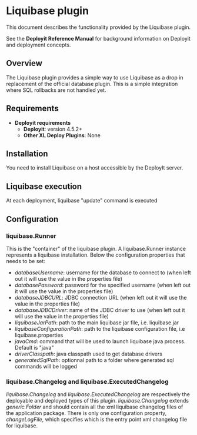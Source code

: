 # Liquibase plugin #

This document describes the functionality provided by the Liquibase plugin.

See the **Deployit Reference Manual** for background information on Deployit and deployment concepts.

## Overview

The Liquibase plugin provides a simple way to use Liquibase as a drop in replacement of the official database plugin.
This is a simple integration where SQL rollbacks are not handled yet.

## Requirements

* **Deployit requirements**
	* **Deployit**: version 4.5.2+
	* **Other XL Deploy Plugins**: None

## Installation

You need to install Liquibase on a host accessible by the DeployIt server.

## Liquibase execution

At each deployment, liquibase "update" command is executed 

## Configuration

### liquibase.Runner
This is the "container" of the liquibase plugin. A liquibase.Runner instance represents a liquibase installation. Below the configuration properties that needs to be set:
* *databaseUsername*: username for the database to connect to (when left out it will use the value in the properties file)
* *databasePassword*: password for the specified username (when left out it will use the value in the properties file)
* *databaseJDBCURL*: JDBC connection URL (when left out it will use the value in the properties file)
* *databaseJDBCDriver*: name of the JDBC driver to use (when left out it will use the value in the properties file)
* *liquibaseJarPath*: path to the main liquibase jar file, i.e. liquibase.jar
* *liquibaseConfigurationPath*: path to the liquibase configuration file, i.e liquibase.properties
* *javaCmd*: command that will be used to launch liquibase java process. Default is "java"
* *driverClasspath*: java classpath used to get database drivers
* *generatedSqlPath*: optionnal path to a folder where generated sql commands will be logged

### liquibase.Changelog and liquibase.ExecutedChangelog
*liquibase.Changelog* and *liquibase.ExecutedChangelog* are respectively the deployable and deployed types of this plugin. 
*liquibase.Changelog* extends *generic.Folder* and should contain all the xml liquibase changelog files of the application package.
There is only one configuration property, *changeLogFile*, which specifies which is the entry point xml changelog file for liquibase.
